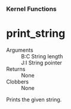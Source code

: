 ### Kernel Functions
# print_string
<dl>
	<dt>Arguments</dt>
	<dd>B:C&nbsp;String length</dd>
	<dd>J:I&nbsp;String pointer</dd>
	<dt>Returns</dt>
	<dd>None</dd>
	<dt>Clobbers</dt>
	<dd>None</dd>
</dl>

 Prints the given string.
